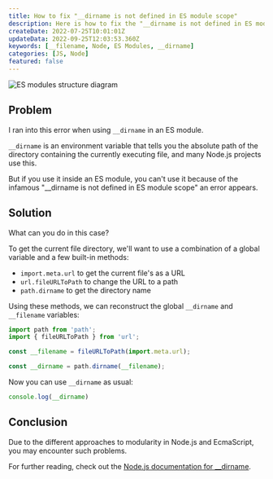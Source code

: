 ```yaml
---
title: How to fix "__dirname is not defined in ES module scope"
description: Here is how to fix the "__dirname is not defined in ES module scope" error
createDate: 2022-07-25T10:01:01Z
updateData: 2022-09-25T12:03:53.360Z
keywords: [__filename, Node, ES Modules, __dirname]
categories: [JS, Node]
featured: false
---
```


<Image src="es-module.png" alt="ES modules structure diagram" priority={true} />

## Problem

I ran into this error when using ```__dirname``` in an ES module.

```__dirname``` is an environment variable that tells you the absolute path of the directory containing the currently
executing file, and many Node.js projects use this.

But if you use it inside an ES module, you can't use it because of the infamous "__dirname is not defined in ES module
scope" an error appears.

## Solution

What can you do in this case?

To get the current file directory, we'll want to use a combination of a global variable and a few built-in methods:

- `import.meta.url` to get the current file's as a URL
- `url.fileURLToPath` to change the URL to a path
- `path.dirname` to get the directory name

Using these methods, we can reconstruct the global `__dirname` and `__filename` variables:

```js
import path from 'path';
import { fileURLToPath } from 'url';

const __filename = fileURLToPath(import.meta.url);

const __dirname = path.dirname(__filename);
```

Now you can use `__dirname` as usual:

```js
console.log(__dirname)
```

## Conclusion

Due to the different approaches to modularity in Node.js and EcmaScript, you may encounter such problems.

For further reading, check out
the [Node.js documentation for __dirname](https://nodejs.org/docs/latest/api/modules.html#modules_dirname).
